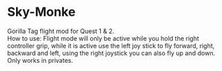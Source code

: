 # Sky-Monke
Gorilla Tag flight mod for Quest 1 &amp; 2.<br>
How to use: Flight mode will only be active while you hold the right controller grip, while it is active use the left joy stick to fly forward, right, backward and left, using the right joystick you can also fly up and down.<br>
Only works in privates.
